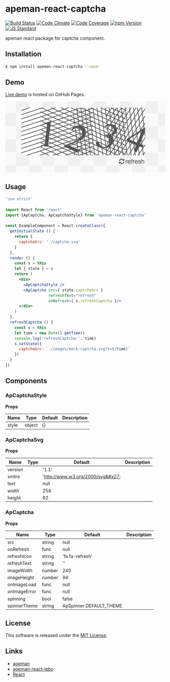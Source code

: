 apeman-react-captcha
==========

<!---
This file is generated by ape-tmpl. Do not update manually.
--->

<!-- Badge Start -->
<a name="badges"></a>

[![Build Status][bd_travis_shield_url]][bd_travis_url]
[![Code Climate][bd_codeclimate_shield_url]][bd_codeclimate_url]
[![Code Coverage][bd_codeclimate_coverage_shield_url]][bd_codeclimate_url]
[![npm Version][bd_npm_shield_url]][bd_npm_url]
[![JS Standard][bd_standard_shield_url]][bd_standard_url]

[bd_repo_url]: https://github.com/apeman-react-labo/apeman-react-captcha
[bd_travis_url]: http://travis-ci.org/apeman-react-labo/apeman-react-captcha
[bd_travis_shield_url]: http://img.shields.io/travis/apeman-react-labo/apeman-react-captcha.svg?style=flat
[bd_travis_com_url]: http://travis-ci.com/apeman-react-labo/apeman-react-captcha
[bd_travis_com_shield_url]: https://api.travis-ci.com/apeman-react-labo/apeman-react-captcha.svg?token=
[bd_license_url]: https://github.com/apeman-react-labo/apeman-react-captcha/blob/master/LICENSE
[bd_codeclimate_url]: http://codeclimate.com/github/apeman-react-labo/apeman-react-captcha
[bd_codeclimate_shield_url]: http://img.shields.io/codeclimate/github/apeman-react-labo/apeman-react-captcha.svg?style=flat
[bd_codeclimate_coverage_shield_url]: http://img.shields.io/codeclimate/coverage/github/apeman-react-labo/apeman-react-captcha.svg?style=flat
[bd_gemnasium_url]: https://gemnasium.com/apeman-react-labo/apeman-react-captcha
[bd_gemnasium_shield_url]: https://gemnasium.com/apeman-react-labo/apeman-react-captcha.svg
[bd_npm_url]: http://www.npmjs.org/package/apeman-react-captcha
[bd_npm_shield_url]: http://img.shields.io/npm/v/apeman-react-captcha.svg?style=flat
[bd_standard_url]: http://standardjs.com/
[bd_standard_shield_url]: https://img.shields.io/badge/code%20style-standard-brightgreen.svg

<!-- Badge End -->


<!-- Description Start -->
<a name="description"></a>

apeman react package for captcha component.

<!-- Description End -->


<!-- Overview Start -->
<a name="overview"></a>



<!-- Overview End -->


<!-- Sections Start -->
<a name="sections"></a>

<!-- Section from "doc/guides/01.Installation.md.hbs" Start -->

<a name="section-doc-guides-01-installation-md"></a>
Installation
-----

```bash
$ npm install apeman-react-captcha --save
```


<!-- Section from "doc/guides/01.Installation.md.hbs" End -->

<!-- Section from "doc/guides/02.Demo.md.hbs" Start -->

<a name="section-doc-guides-02-demo-md"></a>
Demo
-----

[Live demo][demo_url] is hosted on GitHub Pages.

[![Demo Image](./doc/images/screenshot.png)][demo_url]

[demo_url]: http://apeman-react-labo.github.io/apeman-react-captcha/demo/demo.html


<!-- Section from "doc/guides/02.Demo.md.hbs" End -->

<!-- Section from "doc/guides/03.Usage.md.hbs" Start -->

<a name="section-doc-guides-03-usage-md"></a>
Usage
---------

```jsx
'use strict'

import React from 'react'
import {ApCaptcha, ApCaptchaStyle} from 'apeman-react-captcha'

const ExampleComponent = React.createClass({
  getInitialState () {
    return {
      captchaSrc: './captcha.svg'
    }
  },
  render () {
    const s = this
    let { state } = s
    return (
      <div>
        <ApCaptchaStyle />
        <ApCaptcha src={ state.captchaSrc }
                   refreshText="refresh"
                   onRefresh={ s.refreshCaptcha }/>
      </div>
    )
  },
  refreshCaptcha () {
    const s = this
    let time = new Date().getTime()
    console.log('refreshCaptcha:', time)
    s.setState({
      captchaSrc: `./images/mock-captcha.svg?t=${time}`
    })
  }
})

```



<!-- Section from "doc/guides/03.Usage.md.hbs" End -->

<!-- Section from "doc/guides/04.Components.md.hbs" Start -->

<a name="section-doc-guides-04-components-md"></a>
Components
-----


### ApCaptchaStyle

**Props**

| Name | Type | Default | Description |
| ---- | ---- | ------- | ----------- |
| style | object | {} | |  |

### ApCaptchaSvg

**Props**

| Name | Type | Default | Description |
| ---- | ---- | ------- | ----------- |
| version |  | &#x27;1.1&#x27; | |  |
| xmlns |  | &#x27;http://www.w3.org/2000/svg&#x27; | |  |
| text |  | null | |  |
| width |  | 256 | |  |
| height |  | 92 | |  |

### ApCaptcha

**Props**

| Name | Type | Default | Description |
| ---- | ---- | ------- | ----------- |
| src | string | null | | Image source url |
| onRefresh | func | null | | Handler for refresh |
| refreshIcon | string | &#x27;fa fa-refresh&#x27; | |  |
| refreshText | string | &#x27;&#x27; | |  |
| imageWidth | number | 240 | |  |
| imageHeight | number | 94 | |  |
| onImageLoad | func | null | |  |
| onImageError | func | null | |  |
| spinning | bool | false | |  |
| spinnerTheme | string | ApSpinner.DEFAULT_THEME | |  |



<!-- Section from "doc/guides/04.Components.md.hbs" End -->


<!-- Sections Start -->


<!-- LICENSE Start -->
<a name="license"></a>

License
-------
This software is released under the [MIT License](https://github.com/apeman-react-labo/apeman-react-captcha/blob/master/LICENSE).

<!-- LICENSE End -->


<!-- Links Start -->
<a name="links"></a>

Links
------

+ [apeman](https://github.com/apeman-labo/apeman)
+ [apeman-react-labo](https://github.com/apeman-react-labo)
+ [React](https://facebook.github.io/react/)

<!-- Links End -->
